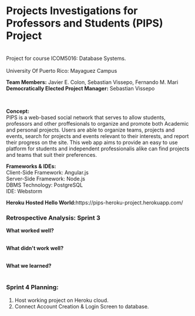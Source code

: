 # Projects Investigations for Professors and Students (PIPS) Project
<br>Project for course ICOM5016: Database Systems.</br>
<br>University Of Puerto Rico: Mayaguez Campus</br>
<p><b>Team Members:</b> Javier E. Colon, Sebastian Vissepo, Fernando M. Mari<br>
<b>Democratically Elected Project Manager:</b> Sebastian Vissepo</p><br>
<p><b>Concept:</b><br>PIPS is a web-based social network that serves to allow students, professors and other proffesionals to organize and promote both Academic and personal projects. Users are able to organize teams, projects and events, search for projects and events relevant to their interests, and report their progress on the site. This web app aims to provide an easy to use platform for students and independent professionalis alike can find projects and teams that suit their preferences.</p>

<p><b>Frameworks & IDEs:</b><br>Client-Side Framework: Angular.js<br>Server-Side Framework: Node.js<br>DBMS Technology: PostgreSQL <br>IDE: Webstorm</p>
<p><b>Heroku Hosted Hello World:</b>https://pips-heroku-project.herokuapp.com/</p>
<h3>Retrospective Analysis: Sprint 3 </h3>
<p><b>What worked well? </b> <br></br></p>
<p><b>What didn't work well? </b> <br> </br></p>
<p><b>What we learned? </b> <br> </br><p> 
<h3>Sprint 4 Planning:</h3> 
<ol>
<li>Host working project on Heroku cloud.</li>
<li>Connect Account Creation & Login Screen to database.</li>
</ol>
</br></p> 
